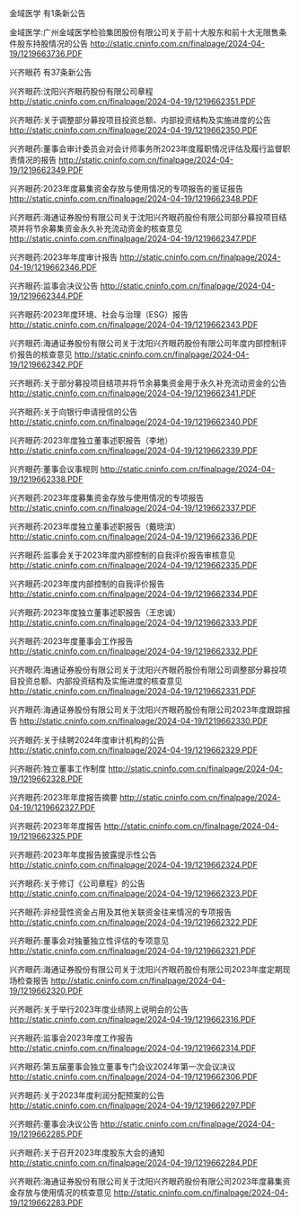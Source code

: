 金域医学 有1条新公告 

金域医学:广州金域医学检验集团股份有限公司关于前十大股东和前十大无限售条件股东持股情况的公告 http://static.cninfo.com.cn/finalpage/2024-04-19/1219663736.PDF 

兴齐眼药 有37条新公告 

兴齐眼药:沈阳兴齐眼药股份有限公司章程 http://static.cninfo.com.cn/finalpage/2024-04-19/1219662351.PDF 

兴齐眼药:关于调整部分募投项目投资总额、内部投资结构及实施进度的公告 http://static.cninfo.com.cn/finalpage/2024-04-19/1219662350.PDF 

兴齐眼药:董事会审计委员会对会计师事务所2023年度履职情况评估及履行监督职责情况的报告 http://static.cninfo.com.cn/finalpage/2024-04-19/1219662349.PDF 

兴齐眼药:2023年度募集资金存放与使用情况的专项报告的鉴证报告 http://static.cninfo.com.cn/finalpage/2024-04-19/1219662348.PDF 

兴齐眼药:海通证券股份有限公司关于沈阳兴齐眼药股份有限公司部分募投项目结项并将节余募集资金永久补充流动资金的核查意见 http://static.cninfo.com.cn/finalpage/2024-04-19/1219662347.PDF 

兴齐眼药:2023年年度审计报告 http://static.cninfo.com.cn/finalpage/2024-04-19/1219662346.PDF 

兴齐眼药:监事会决议公告 http://static.cninfo.com.cn/finalpage/2024-04-19/1219662344.PDF 

兴齐眼药:2023年度环境、社会与治理（ESG）报告 http://static.cninfo.com.cn/finalpage/2024-04-19/1219662343.PDF 

兴齐眼药:海通证券股份有限公司关于沈阳兴齐眼药股份有限公司年度内部控制评价报告的核查意见 http://static.cninfo.com.cn/finalpage/2024-04-19/1219662342.PDF 

兴齐眼药:关于部分募投项目结项并将节余募集资金用于永久补充流动资金的公告 http://static.cninfo.com.cn/finalpage/2024-04-19/1219662341.PDF 

兴齐眼药:关于向银行申请授信的公告 http://static.cninfo.com.cn/finalpage/2024-04-19/1219662340.PDF 

兴齐眼药:2023年度独立董事述职报告（李地） http://static.cninfo.com.cn/finalpage/2024-04-19/1219662339.PDF 

兴齐眼药:董事会议事规则 http://static.cninfo.com.cn/finalpage/2024-04-19/1219662338.PDF 

兴齐眼药:2023年度募集资金存放与使用情况的专项报告 http://static.cninfo.com.cn/finalpage/2024-04-19/1219662337.PDF 

兴齐眼药:2023年度独立董事述职报告（戴晓滨） http://static.cninfo.com.cn/finalpage/2024-04-19/1219662336.PDF 

兴齐眼药:监事会关于2023年度内部控制的自我评价报告审核意见 http://static.cninfo.com.cn/finalpage/2024-04-19/1219662335.PDF 

兴齐眼药:2023年度内部控制的自我评价报告 http://static.cninfo.com.cn/finalpage/2024-04-19/1219662334.PDF 

兴齐眼药:2023年度独立董事述职报告（王忠诚） http://static.cninfo.com.cn/finalpage/2024-04-19/1219662333.PDF 

兴齐眼药:2023年度董事会工作报告 http://static.cninfo.com.cn/finalpage/2024-04-19/1219662332.PDF 

兴齐眼药:海通证券股份有限公司关于沈阳兴齐眼药股份有限公司调整部分募投项目投资总额、内部投资结构及实施进度的核查意见 http://static.cninfo.com.cn/finalpage/2024-04-19/1219662331.PDF 

兴齐眼药:海通证券股份有限公司关于沈阳兴齐眼药股份有限公司2023年度跟踪报告 http://static.cninfo.com.cn/finalpage/2024-04-19/1219662330.PDF 

兴齐眼药:关于续聘2024年度审计机构的公告 http://static.cninfo.com.cn/finalpage/2024-04-19/1219662329.PDF 

兴齐眼药:独立董事工作制度 http://static.cninfo.com.cn/finalpage/2024-04-19/1219662328.PDF 

兴齐眼药:2023年年度报告摘要 http://static.cninfo.com.cn/finalpage/2024-04-19/1219662327.PDF 

兴齐眼药:2023年年度报告 http://static.cninfo.com.cn/finalpage/2024-04-19/1219662325.PDF 

兴齐眼药:2023年年度报告披露提示性公告 http://static.cninfo.com.cn/finalpage/2024-04-19/1219662324.PDF 

兴齐眼药:关于修订《公司章程》的公告 http://static.cninfo.com.cn/finalpage/2024-04-19/1219662323.PDF 

兴齐眼药:非经营性资金占用及其他关联资金往来情况的专项报告 http://static.cninfo.com.cn/finalpage/2024-04-19/1219662322.PDF 

兴齐眼药:董事会对独董独立性评估的专项意见 http://static.cninfo.com.cn/finalpage/2024-04-19/1219662321.PDF 

兴齐眼药:海通证券股份有限公司关于沈阳兴齐眼药股份有限公司2023年度定期现场检查报告 http://static.cninfo.com.cn/finalpage/2024-04-19/1219662320.PDF 

兴齐眼药:关于举行2023年度业绩网上说明会的公告 http://static.cninfo.com.cn/finalpage/2024-04-19/1219662316.PDF 

兴齐眼药:监事会2023年度工作报告 http://static.cninfo.com.cn/finalpage/2024-04-19/1219662314.PDF 

兴齐眼药:第五届董事会独立董事专门会议2024年第一次会议决议 http://static.cninfo.com.cn/finalpage/2024-04-19/1219662306.PDF 

兴齐眼药:关于2023年度利润分配预案的公告 http://static.cninfo.com.cn/finalpage/2024-04-19/1219662297.PDF 

兴齐眼药:董事会决议公告 http://static.cninfo.com.cn/finalpage/2024-04-19/1219662285.PDF 

兴齐眼药:关于召开2023年度股东大会的通知 http://static.cninfo.com.cn/finalpage/2024-04-19/1219662284.PDF 

兴齐眼药:海通证券股份有限公司关于沈阳兴齐眼药股份有限公司2023年度募集资金存放与使用情况的核查意见 http://static.cninfo.com.cn/finalpage/2024-04-19/1219662283.PDF 

